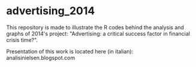 # advertising_2014

This repository is made to illustrate the R codes behind the analysis and graphs of 2014's project: "Advertising: a critical success factor in financial crisis time?".

Presentation of this work is located here (in italian): analisinielsen.blogspot.com
